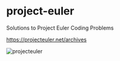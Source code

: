 # project-euler
Solutions to Project Euler Coding Problems

https://projecteuler.net/archives

![projecteuler](https://projecteuler.net/profile/GoBrewers14.png)
